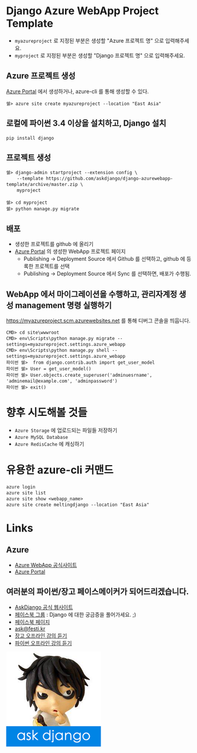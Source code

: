 
# Django Azure WebApp Project Template

 * `myazureproject` 로 지정된 부분은 생성할 "Azure 프로젝트 명" 으로 입력해주세요.
 * `myproject` 로 지정된 부분은 생성할 "Django 프로젝트 명" 으로 입력해주세요.


## Azure 프로젝트 생성

[Azure Portal](https://portal.azure.com/#blade/HubsExtension/BrowseAllResourcesBlade) 에서 생성하거나, azure-cli 를 통해 생성할 수 있다.

    쉘> azure site create myazureproject --location "East Asia"


## 로컬에 파이썬 3.4 이상을 설치하고, Django 설치

    pip install django


## 프로젝트 생성

    쉘> django-admin startproject --extension config \
        --template https://github.com/askdjango/django-azurewebapp-template/archive/master.zip \
        myproject

    쉘> cd myproject
    쉘> python manage.py migrate


## 배포

 * 생성한 프로젝트를 github 에 올리기
 * [Azure Portal](https://portal.azure.com/#blade/HubsExtension/BrowseAllResourcesBlade) 의 생성한 WebApp 프로젝트 페이지
    * Publishing -> Deployment Source 에서 Github 를 선택하고, github 에 등록한 프로젝트를 선택
    * Publishing -> Deployment Source 에서 Sync 를 선택하면, 배포가 수행됨.


## WebApp 에서 마이그레이션을 수행하고, 관리자계정 생성 management 명령 실행하기

https://myazureproject.scm.azurewebsites.net 를 통해 디버그 콘솔을 띄웁니다.

    CMD> cd site\wwwroot
    CMD> env\Scripts\python manage.py migrate --settings=myazureproject.settings.azure_webapp
    CMD> env\Scripts\python manage.py shell --settings=myazureproject.settings.azure_webapp
    파이썬 쉘>  from django.contrib.auth import get_user_model
    파이썬 쉘> User = get_user_model()
    파이썬 쉘> User.objects.create_superuser('adminuesrname', 'adminemail@example.com', 'adminpassword')
    파이썬 쉘> exit()


# 향후 시도해볼 것들

 * `Azure Storage` 에 업로드되는 파일들 저장하기
 * `Azure MySQL Database`
 * `Azure RedisCache` 에 캐싱하기


# 유용한 azure-cli 커맨드

    azure login
    azure site list
    azure site show <webapp_name>
    azure site create meltingdjango --location "East Asia"


# Links

## Azure

 * [Azure WebApp 공식사이트](https://azure.microsoft.com/ko-kr/services/app-service/web/)
 * [Azure Portal](http://portal.azure.com)

## 여러분의 파이썬/장고 페이스메이커가 되어드리겠습니다.

 * [AskDjango 공식 웹사이트](http://ask.festi.kr)
 * [페이스북 그룹](http://facebook.com/groups/askdjango) : Django 에 대한 궁금증을 풀어가세요. ;)
 * [페이스북 페이지](http://facebook.com/askdjango)
 * [ask@festi.kr](mailto:ask@festi.kr)
 * [장고 오프라인 강의 듣기](http://ask.festi.kr/p/1616)
 * [파이썬 오프라인 강의 듣기](http://ask.festi.kr/p/1987)

[![AskDjango](readme/askdjango-allieus.png)](http://facebook.com/askdjango)

